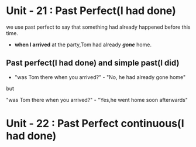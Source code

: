 Unit - 21 : Past Perfect(I had done)
======
we use past perfect to say that something had already happened before this time.
 - **when I arrived** at the party,Tom had already ***gone*** home.

Past perfect(I had done) and simple past(I did)
--
 - "was Tom there when you arrived?"  - "No, he had already gone home"

 but

  "was Tom there when you arrived?" - "Yes,he went home soon afterwards"

Unit - 22 : Past Perfect continuous(I had done)
======
